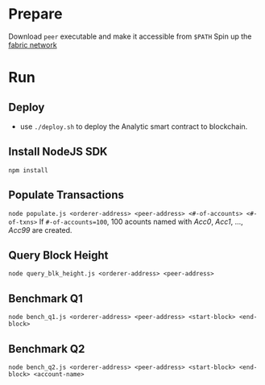 # Prepare
Download `peer` executable and make it accessible from `$PATH`
Spin up the [fabric network](../../../../benchmark/fabric-v1.4/four-nodes-docker/)

# Run
## Deploy
* use `./deploy.sh` to deploy the Analytic smart contract to blockchain.

## Install NodeJS SDK
`npm install`

## Populate Transactions
`node populate.js <orderer-address> <peer-address> <#-of-accounts> <#-of-txns>`
If `#-of-accounts=100`, 100 acounts named with *Acc0*, *Acc1*, ..., *Acc99* are created. 

## Query Block Height
`node query_blk_height.js <orderer-address> <peer-address>`

## Benchmark Q1
`node bench_q1.js <orderer-address> <peer-address> <start-block> <end-block>`

## Benchmark Q2
`node bench_q2.js <orderer-address> <peer-address> <start-block> <end-block> <account-name>`

